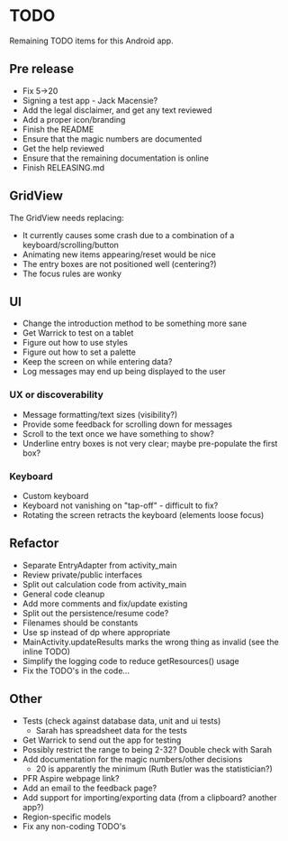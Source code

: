 # TODO

Remaining TODO items for this Android app.

## Pre release

- Fix 5->20
- Signing a test app - Jack Macensie?
- Add the legal disclaimer, and get any text reviewed
- Add a proper icon/branding
- Finish the README
- Ensure that the magic numbers are documented
- Get the help reviewed
- Ensure that the remaining documentation is online
- Finish RELEASING.md


## GridView

The GridView needs replacing:

- It currently causes some crash due to a combination of a keyboard/scrolling/button
- Animating new items appearing/reset would be nice
- The entry boxes are not positioned well (centering?)
- The focus rules are wonky


## UI

- Change the introduction method to be something more sane
- Get Warrick to test on a tablet
- Figure out how to use styles
- Figure out how to set a palette
- Keep the screen on while entering data?
- Log messages may end up being displayed to the user

### UX or discoverability

- Message formatting/text sizes (visibility?)
- Provide some feedback for scrolling down for messages
- Scroll to the text once we have something to show?
- Underline entry boxes is not very clear; maybe pre-populate the first box?

### Keyboard

- Custom keyboard
- Keyboard not vanishing on "tap-off" - difficult to fix?
- Rotating the screen retracts the keyboard (elements loose focus)


## Refactor

- Separate EntryAdapter from activity_main
- Review private/public interfaces
- Split out calculation code from activity_main
- General code cleanup
- Add more comments and fix/update existing
- Split out the persistence/resume code?
- Filenames should be constants
- Use sp instead of dp where appropriate
- MainActivity.updateResults marks the wrong thing as invalid (see the inline TODO)
- Simplify the logging code to reduce getResources() usage
- Fix the TODO's in the code...


## Other

- Tests (check against database data, unit and ui tests)
  - Sarah has spreadsheet data for the tests
- Get Warrick to send out the app for testing
- Possibly restrict the range to being 2-32? Double check with Sarah
- Add documentation for the magic numbers/other decisions
  - 20 is apparently the minimum (Ruth Butler was the statistician?)
- PFR Aspire webpage link?
- Add an email to the feedback page?
- Add support for importing/exporting data (from a clipboard? another app?)
- Region-specific models
- Fix any non-coding TODO's
